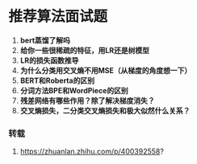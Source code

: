 # 推荐算法面试题



1. **bert蒸馏了解吗**
2. **给你一些很稀疏的特征，用LR还是树模型**
3. **LR的损失函数推导**
4. **为什么分类用交叉熵不用MSE（从梯度的角度想一下）**
5. **BERT和Roberta的区别**
6. **分词方法BPE和WordPiece的区别**
7. **残差网络有哪些作用？除了解决梯度消失？**
8. **交叉熵损失，二分类交叉熵损失和极大似然什么关系？**

















### 转载

1. https://zhuanlan.zhihu.com/p/400392558?







































